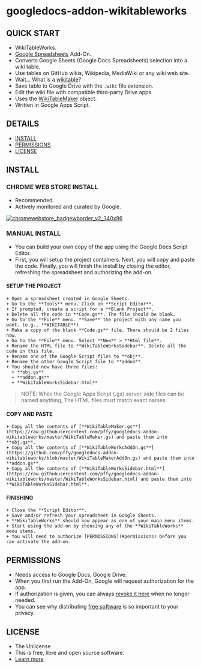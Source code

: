 # googledocs-addon-wikitableworks

## QUICK START

  + WikiTableWorks.
  + [Google Spreadsheets](http://www.google.com/sheets/about/) Add-On.
  + Converts Google Sheets (Google Docs Spreadsheets) selection into a wiki table.
  + Use tables on GitHub wikis, Wikipedia, MediaWiki or any wiki web site.
  + Wait... What is a [wikitable](http://simple.wikipedia.org/wiki/Wikipedia:Wikitable)?
  + Save table to Google Drive with the `.wiki` file extension.
  + Edit the wiki file with compatible third-party Drive apps.
  + Uses the [WikiTableMaker](https://github.com/pffy/googledocs-addon-wikitable) object.
  + Written in Google Apps Script.


## DETAILS
  + [INSTALL](#install)
  + [PERMISSIONS](#permissions)
  + [LICENSE](#license)


## INSTALL

### CHROME WEB STORE INSTALL

  + Recommended.
  + Actively monitored and curated by Google.

[![chromewebstore_badgewborder_v2_340x96](https://cloud.githubusercontent.com/assets/7258373/6788162/ee497942-d154-11e4-934d-ef386061181d.png)](https://chrome.google.com/webstore/detail/wikitableworks/fcidnbkcodoajhfbcaefikfemlggcpfp)

### MANUAL INSTALL

  + You can build your own copy of the app using the Google Docs Script Editor.
  + First, you will setup the project containers. Next, you will copy and paste the code. Finally, you will finish the install by closing the editor, refreshing the spreadsheet and authorizing the add-on.

#### SETUP THE PROJECT

    + Open a spreadsheet created in Google Sheets.
    + Go to the **Tools** menu. Click on **Script Editor**.
    + If prompted, create a script for a **Blank Project**.
    + Delete all the code in **Code.gs**. The file should be blank.
    + Go to the **File** menu. **Save** the project with any name you want. (e.g., **WIKITABLE**)
    + Make a copy of the blank **Code.gs** file. There should be 2 files now.
    + Go to the **File** menu. Select **New** > **Html file**.
    + Rename the HTML file to **WikiTableWorksSidebar**. Delete all the code in this file.
    + Rename one of the Google Script files to **obj**.
    + Rename the other Google Script file to **addon**.
    + You should now have three files:
      + **obj.gs**
      + **addon.gs**
      + **WikiTableWorksSidebar.html**

> NOTE: While the Google Apps Script (.gs) server-side files can be named anything,
The HTML files must match exact names.


#### COPY AND PASTE

    + Copy all the contents of [**WikiTableMaker.gs**](https://raw.githubusercontent.com/pffy/googledocs-addon-wikitableworks/master/WikiTableMaker.gs) and paste them into **obj.gs**.
    + Copy all the contents of [**WikiTableWorksAddOn.gs**](https://github.com/pffy/googledocs-addon-wikitableworks/blob/master/WikiTableMakerAddOn.gs) and paste them into **addon.gs**.
    + Copy all the contents of [**WikiTableWorksSidebar.html**](https://raw.githubusercontent.com/pffy/googledocs-addon-wikitableworks/master/WikiTableWorksSidebar.html) and paste them into **WikiTableWorksSidebar.html**.

#### FINISHING

    + Close the **Script Editor**.
    + Save and/or refresh your spreadsheet in Google Sheets.
    + **WikiTableWorks** should now appear as one of your main menu items.
    + Start using the add-on by choosing any of the **WikiTableWorks** menu items.
    + You will need to authorize [PERMISSIONS](#permissions) before you can activate the add-on.


## PERMISSIONS
  + Needs access to Google Docs, Google Drive.
  + When you first run the Add-On, Google will request authorization for the app.
  + If authorization is given,
  you can always [revoke it here](https://security.google.com/settings/security/permissions) when
  no longer needed.
  + You can see why distributing [free software](https://www.gnu.org/philosophy/free-sw.html)
   is so important to your privacy.


## LICENSE

  + The Unlicense
  + This is free, libre and open source software.
  + [Learn more](https://github.com/pffy/googledocs-addon-wikitableworks/blob/master/LICENSE)

